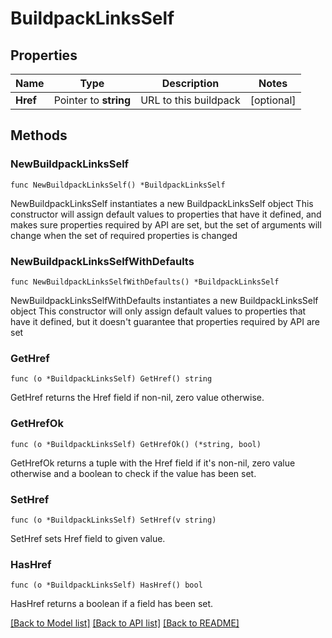 # BuildpackLinksSelf

## Properties

Name | Type | Description | Notes
------------ | ------------- | ------------- | -------------
**Href** | Pointer to **string** | URL to this buildpack | [optional] 

## Methods

### NewBuildpackLinksSelf

`func NewBuildpackLinksSelf() *BuildpackLinksSelf`

NewBuildpackLinksSelf instantiates a new BuildpackLinksSelf object
This constructor will assign default values to properties that have it defined,
and makes sure properties required by API are set, but the set of arguments
will change when the set of required properties is changed

### NewBuildpackLinksSelfWithDefaults

`func NewBuildpackLinksSelfWithDefaults() *BuildpackLinksSelf`

NewBuildpackLinksSelfWithDefaults instantiates a new BuildpackLinksSelf object
This constructor will only assign default values to properties that have it defined,
but it doesn't guarantee that properties required by API are set

### GetHref

`func (o *BuildpackLinksSelf) GetHref() string`

GetHref returns the Href field if non-nil, zero value otherwise.

### GetHrefOk

`func (o *BuildpackLinksSelf) GetHrefOk() (*string, bool)`

GetHrefOk returns a tuple with the Href field if it's non-nil, zero value otherwise
and a boolean to check if the value has been set.

### SetHref

`func (o *BuildpackLinksSelf) SetHref(v string)`

SetHref sets Href field to given value.

### HasHref

`func (o *BuildpackLinksSelf) HasHref() bool`

HasHref returns a boolean if a field has been set.


[[Back to Model list]](../README.md#documentation-for-models) [[Back to API list]](../README.md#documentation-for-api-endpoints) [[Back to README]](../README.md)


